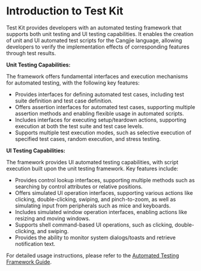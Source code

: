 # Introduction to Test Kit  

Test Kit provides developers with an automated testing framework that supports both unit testing and UI testing capabilities. It enables the creation of unit and UI automated test scripts for the Cangjie language, allowing developers to verify the implementation effects of corresponding features through test results.  

**Unit Testing Capabilities:**  

The framework offers fundamental interfaces and execution mechanisms for automated testing, with the following key features:  

- Provides interfaces for defining automated test cases, including test suite definition and test case definition.  
- Offers assertion interfaces for automated test cases, supporting multiple assertion methods and enabling flexible usage in automated scripts.  
- Includes interfaces for executing setup/teardown actions, supporting execution at both the test suite and test case levels.  
- Supports multiple test execution modes, such as selective execution of specified test cases, random execution, and stress testing.  

**UI Testing Capabilities:**  

The framework provides UI automated testing capabilities, with script execution built upon the unit testing framework. Key features include:  

- Provides control lookup interfaces, supporting multiple methods such as searching by control attributes or relative positions.  
- Offers simulated UI operation interfaces, supporting various actions like clicking, double-clicking, swiping, and pinch-to-zoom, as well as simulating input from peripherals such as mice and keyboards.  
- Includes simulated window operation interfaces, enabling actions like resizing and moving windows.  
- Supports shell command-based UI operations, such as clicking, double-clicking, and swiping.  
- Provides the ability to monitor system dialogs/toasts and retrieve notification text.  

For detailed usage instructions, please refer to the [Automated Testing Framework Guide](./cj-arkxtest-guidelines.md).